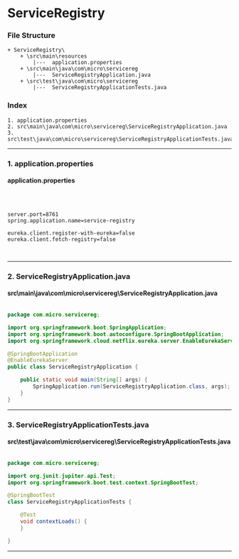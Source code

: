 # ServiceRegistry


### File Structure
```pre
+ ServiceRegistry\ 
	+ \src\main\resources
		|---  application.properties
	+ \src\main\java\com\micro\servicereg
		|---  ServiceRegistryApplication.java
	+ \src\test\java\com\micro\servicereg
		|---  ServiceRegistryApplicationTests.java
```
### Index
```pre
1. application.properties
2. src\main\java\com\micro\servicereg\ServiceRegistryApplication.java
3. src\test\java\com\micro\servicereg\ServiceRegistryApplicationTests.java

```

---

### 1. application.properties

#### application.properties

```properties



server.port=8761
spring.application.name=service-registry

eureka.client.register-with-eureka=false
eureka.client.fetch-registry=false



```

---

### 2. ServiceRegistryApplication.java

#### src\main\java\com\micro\servicereg\ServiceRegistryApplication.java

```java

package com.micro.servicereg;

import org.springframework.boot.SpringApplication;
import org.springframework.boot.autoconfigure.SpringBootApplication;
import org.springframework.cloud.netflix.eureka.server.EnableEurekaServer;

@SpringBootApplication
@EnableEurekaServer
public class ServiceRegistryApplication {

	public static void main(String[] args) {
		SpringApplication.run(ServiceRegistryApplication.class, args);
	}
}

```

---

### 3. ServiceRegistryApplicationTests.java

#### src\test\java\com\micro\servicereg\ServiceRegistryApplicationTests.java

```java

package com.micro.servicereg;

import org.junit.jupiter.api.Test;
import org.springframework.boot.test.context.SpringBootTest;

@SpringBootTest
class ServiceRegistryApplicationTests {

	@Test
	void contextLoads() {
	}

}

```

---

